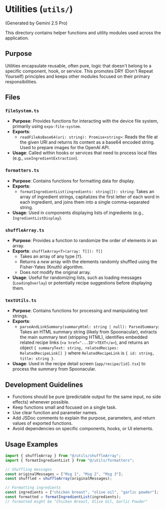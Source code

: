 # Utilities (`utils/`)

(Generated by Gemini 2.5 Pro)

This directory contains helper functions and utility modules used across the application.

## Purpose

Utilities encapsulate reusable, often pure, logic that doesn't belong to a specific component, hook, or service. This promotes DRY (Don't Repeat Yourself) principles and keeps other modules focused on their primary responsibilities.

## Files

### `fileSystem.ts`

- **Purpose**: Provides functions for interacting with the device file system, primarily using `expo-file-system`.
- **Exports**:
  - `readFileAsBase64(uri: string): Promise<string>`: Reads the file at the given URI and returns its content as a base64 encoded string. Used to prepare images for the OpenAI API.
- **Usage**: Called within hooks or services that need to process local files (e.g., `useIngredientExtraction`).

### `formatters.ts`

- **Purpose**: Contains functions for formatting data for display.
- **Exports**:
  - `formatIngredientList(ingredients: string[]): string`: Takes an array of ingredient strings, capitalizes the first letter of each word in each ingredient, and joins them into a single comma-separated string.
- **Usage**: Used in components displaying lists of ingredients (e.g., `IngredientListDisplay`).

### `shuffleArray.ts`

- **Purpose**: Provides a function to randomize the order of elements in an array.
- **Exports**: `shuffleArray<T>(array: T[]): T[]`
  - Takes an array of any type (`T`).
  - Returns a _new_ array with the elements randomly shuffled using the Fisher-Yates (Knuth) algorithm.
  - Does _not_ modify the original array.
- **Usage**: Useful for randomizing lists, such as loading messages (`LoadingOverlay`) or potentially recipe suggestions before displaying them.

### `textUtils.ts`

- **Purpose**: Contains functions for processing and manipulating text strings.
- **Exports**:
  - `parseAndLinkSummary(summaryHtml: string | null): ParsedSummary`: Takes an HTML summary string (likely from Spoonacular), extracts the main summary text (stripping HTML), identifies embedded related recipe links (`<a href="...ID">TEXT</a>`), and returns an object `{ summaryText: string, relatedRecipes: RelatedRecipeLink[] }` where `RelatedRecipeLink` is `{ id: string, title: string }`.
- **Usage**: Used in the recipe detail screen (`app/recipe/[id].tsx`) to process the summary from Spoonacular.

## Development Guidelines

- Functions should be pure (predictable output for the same input, no side effects) whenever possible.
- Keep functions small and focused on a single task.
- Use clear function and parameter names.
- Add JSDoc comments to explain the purpose, parameters, and return values of exported functions.
- Avoid dependencies on specific components, hooks, or UI elements.

## Usage Examples

```typescript
import { shuffleArray } from "@/utils/shuffleArray";
import { formatIngredientList } from "@/utils/formatters";

// Shuffling messages
const originalMessages = ["Msg 1", "Msg 2", "Msg 3"];
const shuffled = shuffleArray(originalMessages);

// Formatting ingredients
const ingredients = ["chicken breast", "olive oil", "garlic powder"];
const formatted = formatIngredientList(ingredients);
// formatted might be "Chicken Breast, Olive Oil, Garlic Powder"
```
